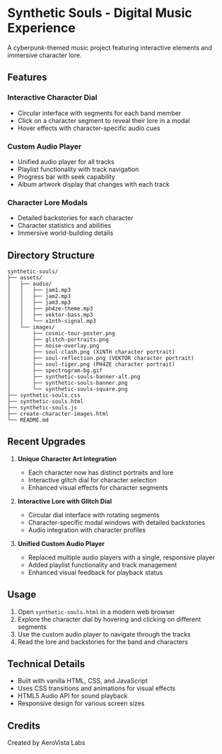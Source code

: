 # Synthetic Souls - Digital Music Experience

A cyberpunk-themed music project featuring interactive elements and immersive character lore.

## Features

### Interactive Character Dial
- Circular interface with segments for each band member
- Click on a character segment to reveal their lore in a modal
- Hover effects with character-specific audio cues

### Custom Audio Player
- Unified audio player for all tracks
- Playlist functionality with track navigation
- Progress bar with seek capability
- Album artwork display that changes with each track

### Character Lore Modals
- Detailed backstories for each character
- Character statistics and abilities
- Immersive world-building details

## Directory Structure

```
synthetic-souls/
├── assets/
│   ├── audio/
│   │   ├── jam1.mp3
│   │   ├── jam2.mp3
│   │   ├── jam3.mp3
│   │   ├── ph4ze-theme.mp3
│   │   ├── vektor-bass.mp3
│   │   └── x1nth-signal.mp3
│   └── images/
│       ├── cosmic-tour-poster.png
│       ├── glitch-portraits.png
│       ├── noise-overlay.png
│       ├── soul-clash.png (X1NTH character portrait)
│       ├── soul-reflection.png (VEKTOR character portrait)
│       ├── soul-tiger.png (PH4ZE character portrait)
│       ├── spectrogram-bg.gif
│       ├── synthetic-souls-banner-alt.png
│       ├── synthetic-souls-banner.png
│       └── synthetic-souls-square.png
├── synthetic-souls.css
├── synthetic-souls.html
├── synthetic-souls.js
├── create-character-images.html
└── README.md
```

## Recent Upgrades

1. **Unique Character Art Integration**
   - Each character now has distinct portraits and lore
   - Interactive glitch dial for character selection
   - Enhanced visual effects for character segments

2. **Interactive Lore with Glitch Dial**
   - Circular dial interface with rotating segments
   - Character-specific modal windows with detailed backstories
   - Audio integration with character profiles

3. **Unified Custom Audio Player**
   - Replaced multiple audio players with a single, responsive player
   - Added playlist functionality and track management
   - Enhanced visual feedback for playback status

## Usage

1. Open `synthetic-souls.html` in a modern web browser
2. Explore the character dial by hovering and clicking on different segments
3. Use the custom audio player to navigate through the tracks
4. Read the lore and backstories for the band and characters

## Technical Details

- Built with vanilla HTML, CSS, and JavaScript
- Uses CSS transitions and animations for visual effects
- HTML5 Audio API for sound playback
- Responsive design for various screen sizes

## Credits

Created by AeroVista Labs 